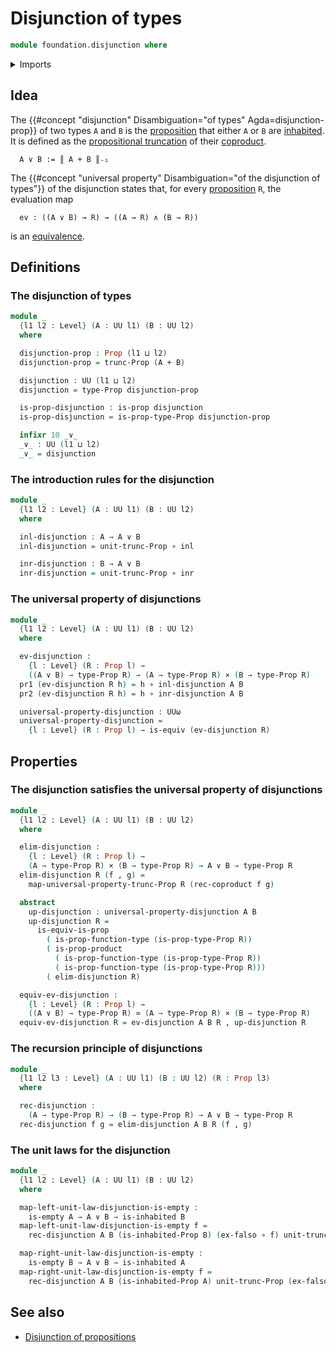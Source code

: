 # Disjunction of types

```agda
module foundation.disjunction where
```

<details><summary>Imports</summary>

```agda
open import foundation.decidable-types
open import foundation.dependent-pair-types
open import foundation.inhabited-types
open import foundation.propositional-truncations
open import foundation.universe-levels

open import foundation-core.cartesian-product-types
open import foundation-core.coproduct-types
open import foundation-core.decidable-propositions
open import foundation-core.empty-types
open import foundation-core.equivalences
open import foundation-core.function-types
open import foundation-core.propositions
```

</details>

## Idea

The {{#concept "disjunction" Disambiguation="of types" Agda=disjunction-prop}}
of two types `A` and `B` is the [proposition](foundation-core.propositions.md)
that either `A` or `B` are [inhabited](foundation.inhabited-types.md). It is
defined as the
[propositional truncation](foundation.propositional-truncations.md) of their
[coproduct](foundation-core.coproduct-types.md).

```text
  A ∨ B := ║ A + B ║₋₁
```

The
{{#concept "universal property" Disambiguation="of the disjunction of types"}}
of the disjunction states that, for every
[proposition](foundation-core.propositions.md) `R`, the evaluation map

```text
  ev : ((A ∨ B) → R) → ((A → R) ∧ (B → R))
```

is an [equivalence](foundation.logical-equivalence.md).

## Definitions

### The disjunction of types

```agda
module _
  {l1 l2 : Level} (A : UU l1) (B : UU l2)
  where

  disjunction-prop : Prop (l1 ⊔ l2)
  disjunction-prop = trunc-Prop (A + B)

  disjunction : UU (l1 ⊔ l2)
  disjunction = type-Prop disjunction-prop

  is-prop-disjunction : is-prop disjunction
  is-prop-disjunction = is-prop-type-Prop disjunction-prop

  infixr 10 _∨_
  _∨_ : UU (l1 ⊔ l2)
  _∨_ = disjunction
```

### The introduction rules for the disjunction

```agda
module _
  {l1 l2 : Level} (A : UU l1) (B : UU l2)
  where

  inl-disjunction : A → A ∨ B
  inl-disjunction = unit-trunc-Prop ∘ inl

  inr-disjunction : B → A ∨ B
  inr-disjunction = unit-trunc-Prop ∘ inr
```

### The universal property of disjunctions

```agda
module _
  {l1 l2 : Level} (A : UU l1) (B : UU l2)
  where

  ev-disjunction :
    {l : Level} (R : Prop l) →
    ((A ∨ B) → type-Prop R) → (A → type-Prop R) × (B → type-Prop R)
  pr1 (ev-disjunction R h) = h ∘ inl-disjunction A B
  pr2 (ev-disjunction R h) = h ∘ inr-disjunction A B

  universal-property-disjunction : UUω
  universal-property-disjunction =
    {l : Level} (R : Prop l) → is-equiv (ev-disjunction R)
```

## Properties

### The disjunction satisfies the universal property of disjunctions

```agda
module _
  {l1 l2 : Level} (A : UU l1) (B : UU l2)
  where

  elim-disjunction :
    {l : Level} (R : Prop l) →
    (A → type-Prop R) × (B → type-Prop R) → A ∨ B → type-Prop R
  elim-disjunction R (f , g) =
    map-universal-property-trunc-Prop R (rec-coproduct f g)

  abstract
    up-disjunction : universal-property-disjunction A B
    up-disjunction R =
      is-equiv-is-prop
        ( is-prop-function-type (is-prop-type-Prop R))
        ( is-prop-product
          ( is-prop-function-type (is-prop-type-Prop R))
          ( is-prop-function-type (is-prop-type-Prop R)))
        ( elim-disjunction R)

  equiv-ev-disjunction :
    {l : Level} (R : Prop l) →
    ((A ∨ B) → type-Prop R) ≃ (A → type-Prop R) × (B → type-Prop R)
  equiv-ev-disjunction R = ev-disjunction A B R , up-disjunction R
```

### The recursion principle of disjunctions

```agda
module _
  {l1 l2 l3 : Level} (A : UU l1) (B : UU l2) (R : Prop l3)
  where

  rec-disjunction :
    (A → type-Prop R) → (B → type-Prop R) → A ∨ B → type-Prop R
  rec-disjunction f g = elim-disjunction A B R (f , g)
```

### The unit laws for the disjunction

```agda
module _
  {l1 l2 : Level} (A : UU l1) (B : UU l2)
  where

  map-left-unit-law-disjunction-is-empty :
    is-empty A → A ∨ B → is-inhabited B
  map-left-unit-law-disjunction-is-empty f =
    rec-disjunction A B (is-inhabited-Prop B) (ex-falso ∘ f) unit-trunc-Prop

  map-right-unit-law-disjunction-is-empty :
    is-empty B → A ∨ B → is-inhabited A
  map-right-unit-law-disjunction-is-empty f =
    rec-disjunction A B (is-inhabited-Prop A) unit-trunc-Prop (ex-falso ∘ f)
```

## See also

- [Disjunction of propositions](foundation.disjunction-propositions.md)
